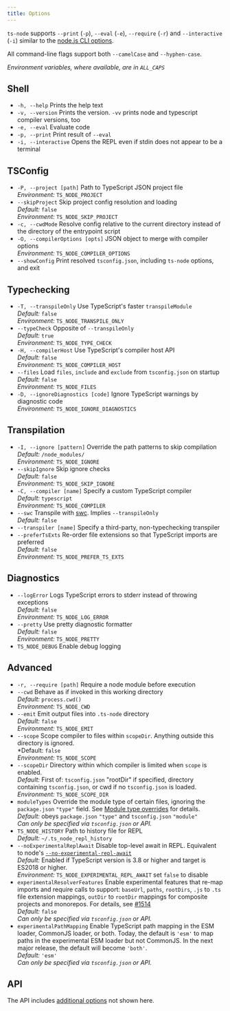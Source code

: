 ```yaml
---
title: Options
---
```


`ts-node` supports `--print` (`-p`), `--eval` (`-e`), `--require` (`-r`) and `--interactive` (`-i`) similar to the [node.js CLI options](https://nodejs.org/api/cli.html).

All command-line flags support both `--camelCase` and `--hyphen-case`.

_Environment variables, where available, are in `ALL_CAPS`_

## Shell

-  `-h, --help`   Prints the help text
-  `-v, --version`   Prints the version. `-vv` prints node and typescript compiler versions, too
-  `-e, --eval`   Evaluate code
-  `-p, --print`   Print result of `--eval`
-  `-i, --interactive`   Opens the REPL even if stdin does not appear to be a terminal

## TSConfig

-  `-P, --project [path]`   Path to TypeScript JSON project file <br/>*Environment:* `TS_NODE_PROJECT`
-  `--skipProject`   Skip project config resolution and loading <br/>*Default:* `false` <br/>*Environment:* `TS_NODE_SKIP_PROJECT`
-  `-c, --cwdMode`   Resolve config relative to the current directory instead of the directory of the entrypoint script
-  `-O, --compilerOptions [opts]`   JSON object to merge with compiler options <br/>*Environment:* `TS_NODE_COMPILER_OPTIONS`
-  `--showConfig`   Print resolved `tsconfig.json`, including `ts-node` options, and exit

## Typechecking

-  `-T, --transpileOnly`   Use TypeScript's faster `transpileModule` <br/>*Default:* `false` <br/>*Environment:* `TS_NODE_TRANSPILE_ONLY`
-  `--typeCheck`   Opposite of `--transpileOnly` <br/>*Default:* `true`<br/>*Environment:* `TS_NODE_TYPE_CHECK`
-  `-H, --compilerHost`   Use TypeScript's compiler host API <br/>*Default:* `false` <br/>*Environment:* `TS_NODE_COMPILER_HOST`
-  `--files`   Load `files`, `include` and `exclude` from `tsconfig.json` on startup <br/>*Default:* `false` <br/>*Environment:* `TS_NODE_FILES`
-  `-D, --ignoreDiagnostics [code]`   Ignore TypeScript warnings by diagnostic code <br/>*Environment:* `TS_NODE_IGNORE_DIAGNOSTICS`

## Transpilation

-  `-I, --ignore [pattern]`   Override the path patterns to skip compilation <br/>*Default:* `/node_modules/` <br/>*Environment:* `TS_NODE_IGNORE`
-  `--skipIgnore`   Skip ignore checks <br/>*Default:* `false` <br/>*Environment:* `TS_NODE_SKIP_IGNORE`
-  `-C, --compiler [name]`   Specify a custom TypeScript compiler <br/>*Default:* `typescript` <br/>*Environment:* `TS_NODE_COMPILER`
-  `--swc`   Transpile with [swc](./transpilers.md#swc).  Implies `--transpileOnly` <br/>*Default:* `false`
-  `--transpiler [name]`   Specify a third-party, non-typechecking transpiler
-  `--preferTsExts`   Re-order file extensions so that TypeScript imports are preferred <br/>*Default:* `false` <br/>*Environment:* `TS_NODE_PREFER_TS_EXTS`

## Diagnostics

-  `--logError`   Logs TypeScript errors to stderr instead of throwing exceptions <br/>*Default:* `false` <br/>*Environment:* `TS_NODE_LOG_ERROR`
-  `--pretty`   Use pretty diagnostic formatter <br/>*Default:* `false` <br/>*Environment:* `TS_NODE_PRETTY`
- `TS_NODE_DEBUG` Enable debug logging<br/>

## Advanced

-  `-r, --require [path]`   Require a node module before execution
-  `--cwd`   Behave as if invoked in this working directory <br/>*Default:* `process.cwd()`<br/>*Environment:* `TS_NODE_CWD`
-  `--emit`   Emit output files into `.ts-node` directory <br/>*Default:* `false` <br/>*Environment:* `TS_NODE_EMIT`
-  `--scope`  Scope compiler to files within `scopeDir`.  Anything outside this directory is ignored. <br/>*Default: `false` <br/>*Environment:* `TS_NODE_SCOPE`
-  `--scopeDir` Directory within which compiler is limited when `scope` is enabled. <br/>*Default:* First of: `tsconfig.json` "rootDir" if specified, directory containing `tsconfig.json`, or cwd if no `tsconfig.json` is loaded.<br/>*Environment:* `TS_NODE_SCOPE_DIR`
-  `moduleTypes`  Override the module type of certain files, ignoring the `package.json` `"type"` field.  See [Module type overrides](./module-type-overrides.md) for details.<br/>*Default:* obeys `package.json` `"type"` and `tsconfig.json` `"module"` <br/>*Can only be specified via `tsconfig.json` or API.*
- `TS_NODE_HISTORY` Path to history file for REPL <br/>*Default:* `~/.ts_node_repl_history`<br/>
- `--noExperimentalReplAwait` Disable top-level await in REPL.  Equivalent to node's [`--no-experimental-repl-await`](https://nodejs.org/api/cli.html#cli_no_experimental_repl_await)<br/>*Default:* Enabled if TypeScript version is 3.8 or higher and target is ES2018 or higher.<br/>*Environment:* `TS_NODE_EXPERIMENTAL_REPL_AWAIT` set `false` to disable
- `experimentalResolverFeatures` Enable experimental features that re-map imports and require calls to support: `baseUrl`, `paths`, `rootDirs`, `.js` to `.ts` file extension mappings, `outDir` to `rootDir` mappings for composite projects and monorepos.  For details, see [#1514](https://github.com/TypeStrong/ts-node/issues/1514)<br/>*Default:* `false`<br/>*Can only be specified via `tsconfig.json` or API.*
- `experimentalPathMapping` Enable TypeScript path mapping in the ESM loader, CommonJS loader, or both. Today, the default is `'esm'` to map paths in the experimental ESM loader but not CommonJS.  In the next major release, the default will become `'both'`.<br/>*Default:* `'esm'`<br/>*Can only be specified via `tsconfig.json` or API.*

## API

The API includes [additional options](https://typestrong.org/ts-node/api/interfaces/RegisterOptions.html) not shown here.
